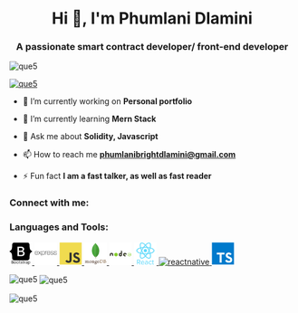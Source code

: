 <h1 align="center">Hi 👋, I'm Phumlani Dlamini</h1>
<h3 align="center">A passionate smart contract developer/ front-end developer</h3>

<p align="left"> <img src="https://komarev.com/ghpvc/?username=que5&label=Profile%20views&color=0e75b6&style=flat" alt="que5" /> </p>

<p align="left"> <a href="https://github.com/ryo-ma/github-profile-trophy"><img src="https://github-profile-trophy.vercel.app/?username=que5" alt="que5" /></a> </p>

- 🔭 I’m currently working on **Personal portfolio**

- 🌱 I’m currently learning **Mern Stack**

- 💬 Ask me about **Solidity, Javascript**

- 📫 How to reach me **phumlanibrightdlamini@gmail.com**

- ⚡ Fun fact **I am a fast talker, as well as fast reader**

<h3 align="left">Connect with me:</h3>
<p align="left">
</p>

<h3 align="left">Languages and Tools:</h3>
<p align="left"> <a href="https://getbootstrap.com" target="_blank" rel="noreferrer"> <img src="https://raw.githubusercontent.com/devicons/devicon/master/icons/bootstrap/bootstrap-plain-wordmark.svg" alt="bootstrap" width="40" height="40"/> </a> <a href="https://expressjs.com" target="_blank" rel="noreferrer"> <img src="https://raw.githubusercontent.com/devicons/devicon/master/icons/express/express-original-wordmark.svg" alt="express" width="40" height="40"/> </a> <a href="https://developer.mozilla.org/en-US/docs/Web/JavaScript" target="_blank" rel="noreferrer"> <img src="https://raw.githubusercontent.com/devicons/devicon/master/icons/javascript/javascript-original.svg" alt="javascript" width="40" height="40"/> </a> <a href="https://www.mongodb.com/" target="_blank" rel="noreferrer"> <img src="https://raw.githubusercontent.com/devicons/devicon/master/icons/mongodb/mongodb-original-wordmark.svg" alt="mongodb" width="40" height="40"/> </a> <a href="https://nodejs.org" target="_blank" rel="noreferrer"> <img src="https://raw.githubusercontent.com/devicons/devicon/master/icons/nodejs/nodejs-original-wordmark.svg" alt="nodejs" width="40" height="40"/> </a> <a href="https://reactjs.org/" target="_blank" rel="noreferrer"> <img src="https://raw.githubusercontent.com/devicons/devicon/master/icons/react/react-original-wordmark.svg" alt="react" width="40" height="40"/> </a> <a href="https://reactnative.dev/" target="_blank" rel="noreferrer"> <img src="https://reactnative.dev/img/header_logo.svg" alt="reactnative" width="40" height="40"/> </a> <a href="https://www.typescriptlang.org/" target="_blank" rel="noreferrer"> <img src="https://raw.githubusercontent.com/devicons/devicon/master/icons/typescript/typescript-original.svg" alt="typescript" width="40" height="40"/> </a> </p>

<p><img align="left" src="https://github-readme-stats.vercel.app/api/top-langs?username=que5&show_icons=true&locale=en&layout=compact" alt="que5" /></p>

<p>&nbsp;<img align="center" src="https://github-readme-stats.vercel.app/api?username=que5&show_icons=true&locale=en" alt="que5" /></p>

<p><img align="center" src="https://github-readme-streak-stats.herokuapp.com/?user=que5&" alt="que5" /></p>
